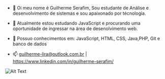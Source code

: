 - 👋 Oi meu nome é Guilherme Serafim, Sou estudante de Análise e desenvolvimento de sistemas e sou apaixonado por técnologia.
- 🌱 Atualmente estou estudando JavaScript e procurando uma oportunidade de ingressar na área de desenolvimento web.
- :open_book: Possuo conhecimentos em: JavaScript, HTML, CSS, Java,PHP, Git e banco de dados

- 📫 guilherme-lira@outlook.com.br | https://www.linkedin.com/in/guilherme-serafim/


![Alt Text](https://gifs.eco.br/wp-content/uploads/2022/02/gifs-do-gatinho-digitando-22.gif)
